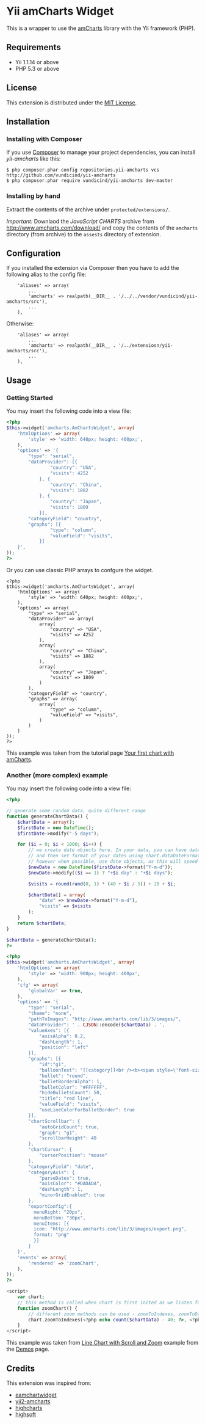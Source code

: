 Yii amCharts Widget
===================

This is a wrapper to use the [amCharts](http://www.amcharts.com/) library with the Yii framework (PHP).

Requirements
------------

* Yii 1.1.14 or above
* PHP 5.3 or above

License
-------

This extension is distributed under the [MIT License](http://opensource.org/licenses/MIT).

Installation
-------------

### Installing with Composer

If you use [Composer](https://getcomposer.org/) to manage your project dependencies, you can install *yii-amcharts* like this:

```
$ php composer.phar config repositories.yii-amcharts vcs http://github.com/vundicind/yii-amcharts
$ php composer.phar require vundicind/yii-amcharts dev-master
```

### Installing by hand

Extract the contents of the archive under `protected/extensions/`.

*Important:* Downlaod the *JavaScript CHARTS* archive from http://www.amcharts.com/download/ and copy the contents of the `amcharts` directory (from archive) to the `assests` directory of extension. 

Configuration
-------------

If you installed the extension via Composer then you have to add the following alias to the config file:

```
    'aliases' => array(
        ...
        'amcharts' => realpath(__DIR__ . '/../../vendor/vundicind/yii-amcharts/src'),
        ...
    ),
```

Otherwise:

```
    'aliases' => array(
        ...
        'amcharts' => realpath(__DIR__ . '/../extensiosn/yii-amcharts/src'),
        ...
    ),
```

Usage
-----

### Getting Started

You may insert the following code into a view file:

```php
<?php
$this->widget('amcharts.AmChartsWidget', array(
    'htmlOptions' => array(
        'style' => 'width: 640px; height: 400px;',
    ),
    'options' => '{
        "type": "serial",
        "dataProvider": [{
        		"country": "USA",
	        	"visits": 4252
	        }, {
	        	"country": "China",
	        	"visits": 1882
        	}, {
        		"country": "Japan",
		        "visits": 1809
	        }],
        "categoryField": "country",
        "graphs": [{
                "type": "column",
                "valueField": "visits",
            }]
    }',
));
?>
```

Or you can use classic PHP arrays to confgure the widget.

```
<?php
$this->widget('amcharts.AmChartsWidget', array(
    'htmlOptions' => array(
        'style' => 'width: 640px; height: 400px;',
    ),
    'options' => array(
        "type" => "serial",
        "dataProvider" => array(
            array(
        		"country" => "USA",
	        	"visits" => 4252
	        ), 
            array(
	        	"country" => "China",
	        	"visits" => 1882
        	),
            array(
        		"country" => "Japan",
		        "visits" => 1809
	        )
        ),
        "categoryField" => "country",
        "graphs" => array(
            array(
                "type" => "column",
                "valueField" => "visits",
            )
        )
    )
));
?>
```

This example was taken from the tutorial page [Your first chart with amCharts](http://www.amcharts.com/tutorials/your-first-chart-with-amcharts/).

### Another (more complex) example 

You may insert the following code into a view file:
```php
<?php

// generate some random data, quite different range
function generateChartData() {
    $chartData = array();
    $firstDate = new DateTime();
    $firstDate->modify("-5 days");

    for ($i = 0; $i < 1000; $i++) {
        // we create date objects here. In your data, you can have date strings
        // and then set format of your dates using chart.dataDateFormat property,
        // however when possible, use date objects, as this will speed up chart rendering.
        $newDate = new DateTime($firstDate->format("Y-m-d"));
        $newDate->modify(($i == 1) ? "+$i day" : "+$i days");

        $visits = round(rand(0, 1) * (40 + $i / 5)) + 20 + $i;

        $chartData[] = array(
            "date" => $newDate->format("Y-m-d"),
            "visits" => $visits
        );
    }
    return $chartData;
}

$chartData = generateChartData();
?>

<?php
$this->widget('amcharts.AmChartsWidget', array(
    'htmlOptions' => array(
        'style' => 'width: 900px; height: 400px',
    ),
    'cfg' => array(
        'globalVar' => true,
    ),
    'options' => '{
        "type": "serial",
        "theme": "none",
        "pathToImages": "http://www.amcharts.com/lib/3/images/",
        "dataProvider": ' . CJSON::encode($chartData) . ',
        "valueAxes": [{
            "axisAlpha": 0.2,
            "dashLength": 1,
            "position": "left"
        }],
        "graphs": [{
            "id":"g1",
            "balloonText": "[[category]]<br /><b><span style=\'font-size:14px;\'>value: [[value]]</span></b>",
            "bullet": "round",
            "bulletBorderAlpha": 1,
		    "bulletColor": "#FFFFFF",
            "hideBulletsCount": 50,
            "title": "red line",
            "valueField": "visits",
		    "useLineColorForBulletBorder": true
        }],
        "chartScrollbar": {
            "autoGridCount": true,
            "graph": "g1",
            "scrollbarHeight": 40
        },
        "chartCursor": {
            "cursorPosition": "mouse"
        },
        "categoryField": "date",
        "categoryAxis": {
            "parseDates": true,
            "axisColor": "#DADADA",
            "dashLength": 1,
            "minorGridEnabled": true
        },
	    "exportConfig":{
	      menuRight: "20px",
          menuBottom: "30px",
          menuItems: [{
          icon: "http://www.amcharts.com/lib/3/images/export.png",
          format: "png"	  
          }]  
	    }
    }',
    'events' => array(
        'rendered' => 'zoomChart',
    ),
));
?>

<script>
    var chart;
    // this method is called when chart is first inited as we listen for "dataUpdated" event
    function zoomChart() {
        // different zoom methods can be used - zoomToIndexes, zoomToDates, zoomToCategoryValues
        chart.zoomToIndexes(<?php echo count($chartData) - 40; ?>, <?php echo count($chartData) - 1; ?>);
    }
</script>
```

This example was taken from [Line Chart with Scroll and Zoom](http://www.amcharts.com/demos/line-chart-with-scroll-and-zoom/) example from the [Demos](http://www.amcharts.com/demos/) page.

Credits
-------

This extension was inspired from:

* [eamchartwidget](http://www.yiiframework.com/extension/eamchartwidget)
* [yii2-amcharts](http://www.yiiframework.com/extension/yii2-amcharts)
* [highcharts](http://www.yiiframework.com/extension/highcharts)
* [highsoft](www.yiiframework.com/extension/highsoft)
